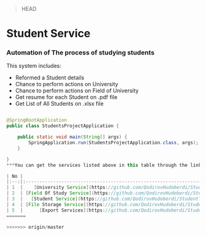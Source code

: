 > HEAD
# Student Service

### Automation of The process of studying students

This system includes:

* Reformed a Student details
* Chance to perform actions on University
* Chance to perform actions on Field of University
* Get resume for each Student on .pdf file
* Get List of All Students on .xlsx file

```java

@SpringBootApplication
public class StudentsProjectApplication {

    public static void main(String[] args) {
        SpringApplication.run(StudentsProjectApplication.class, args);
    }

}
***You can get the services listed above in this table through the links***

| No |                                                                             Services                                                                              | Status |
|:--:|:-----------------------------------------------------------------------------------------------------------------------------------------------------------------:|:------:|
| 1  |    [University Service](https://github.com/QodirovHudoberdi/StudentTask/blob/master/src/main/java/com/company/controller/AddPage.java)      |   ✅    |
| 2  | [Field Of Study Service](https://github.com/QodirovHudoberdi/StudentTask/blob/master/src/main/java/com/company/controller/EditPage.java) |   ✅    |
| 3  |   [Student Service](https://github.com/QodirovHudoberdi/StudentTask/blob/master/src/main/java/com/company/controller/StudentPage.java)         |   ✅    |
| 4  | [File Storage Service](https://github.com/QodirovHudoberdi/StudentTask/blob/master/src/main/java/com/company/service/DocumentService.java)  |   ✅    |
| 5  |      [Export Services](https://github.com/QodirovHudoberdi/StudentTask/blob/master/src/main/java/com/company/service/PhotoService.java)       |   ✅    |
=======

>>>>>>> origin/master
